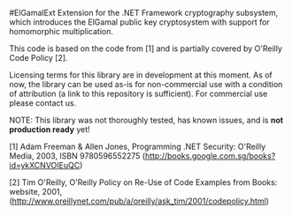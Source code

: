 #ElGamalExt
Extension for the .NET Framework cryptography subsystem, which introduces the ElGamal public key cryptosystem with support for homomorphic multiplication.

This code is based on the code from [1] and is partially covered by O'Reilly Code Policy [2].

Licensing terms for this library are in development at this moment.
As of now, the library can be used as-is for non-commercial use with a condition of attribution (a link to this repository is sufficient).
For commercial use please contact us.

NOTE: This library was not thoroughly tested, has known issues, and is **not production ready** yet!

[1] Adam Freeman & Allen Jones, Programming .NET Security: O'Reilly Media, 2003,
    ISBN 9780596552275 (http://books.google.com.sg/books?id=ykXCNVOIEuQC)

[2] Tim O'Reilly, O'Reilly Policy on Re-Use of Code Examples from Books: website,
    2001, (http://www.oreillynet.com/pub/a/oreilly/ask_tim/2001/codepolicy.html)

